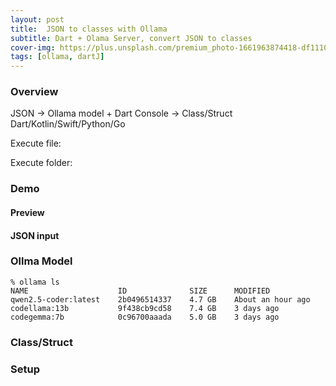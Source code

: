 ```yaml
---
layout: post
title:  JSON to classes with Ollama
subtitle: Dart + Olama Server, convert JSON to classes 
cover-img: https://plus.unsplash.com/premium_photo-1661963874418-df1110ee39c1
tags: [ollama, dartJ]
---
```


### Overview


JSON -> Ollama model + Dart Console -> Class/Struct Dart/Kotlin/Swift/Python/Go  

Execute file: 

Execute folder:

### Demo

#### Preview 


#### JSON input 

### Ollma Model 

```
% ollama ls
NAME                    ID              SIZE      MODIFIED          
qwen2.5-coder:latest    2b0496514337    4.7 GB    About an hour ago    
codellama:13b           9f438cb9cd58    7.4 GB    3 days ago           
codegemma:7b            0c96700aaada    5.0 GB    3 days ago           
```

### Class/Struct


### Setup 


